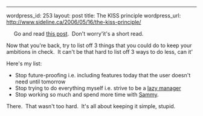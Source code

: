 --- 
wordpress_id: 253
layout: post
title: The KISS principle
wordpress_url: http://www.sideline.ca/2006/05/16/the-kiss-principle/

<p><a href="http://en.wikipedia.org/wiki/KISS_Principle"><img alt="" hspace="10" src="http://static.flickr.com/49/147572221_d3efa8192d_t.jpg" align="left" vspace="10" border="0" /></a>Go and read <a href="http://37signals.com/svn/archives2/keep_your_ambitions_in_check.php">this post</a>.  Don't worry'it's a short read.</p>
<p>Now that you're back, try to list off 3 things that you could do to keep your ambitions in check.  It can't be that hard to list off 3 ways to do less, can it'</p>
<p>Here's my list:</p>
<ul>
<li>Stop future-proofing i.e. including features today that the user doesn't need until tomorrow</li>
<li>Stop trying to do everything myself i.e. strive to be a <a href="http://blogs.sideline.ca/archive/2006/03/02/Lazymanagersaregood.aspx">lazy manager</a></li>
<li>Stop working so much and spend more time with <a href="http://www.flickr.com/photos/aream/146560463/">Sammy</a>.</li></ul>
<p>There.  That wasn't too hard.  It's all about keeping it simple, stupid.</p>
